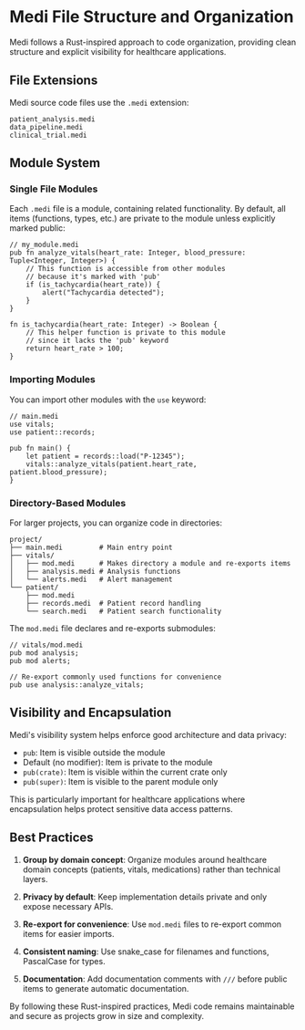 # Medi File Structure and Organization

Medi follows a Rust-inspired approach to code organization, providing clean structure and explicit visibility for healthcare applications.

## File Extensions

Medi source code files use the `.medi` extension:

```
patient_analysis.medi
data_pipeline.medi
clinical_trial.medi
```

## Module System

### Single File Modules

Each `.medi` file is a module, containing related functionality. By default, all items (functions, types, etc.) are private to the module unless explicitly marked public:

```medi
// my_module.medi
pub fn analyze_vitals(heart_rate: Integer, blood_pressure: Tuple<Integer, Integer>) {
    // This function is accessible from other modules
    // because it's marked with 'pub'
    if (is_tachycardia(heart_rate)) {
        alert("Tachycardia detected");
    }
}

fn is_tachycardia(heart_rate: Integer) -> Boolean {
    // This helper function is private to this module
    // since it lacks the 'pub' keyword
    return heart_rate > 100;
}
```

### Importing Modules

You can import other modules with the `use` keyword:

```medi
// main.medi
use vitals;
use patient::records;

pub fn main() {
    let patient = records::load("P-12345");
    vitals::analyze_vitals(patient.heart_rate, patient.blood_pressure);
}
```

### Directory-Based Modules

For larger projects, you can organize code in directories:

```
project/
├── main.medi         # Main entry point
├── vitals/
│   ├── mod.medi      # Makes directory a module and re-exports items
│   ├── analysis.medi # Analysis functions
│   └── alerts.medi   # Alert management
└── patient/
    ├── mod.medi
    ├── records.medi  # Patient record handling
    └── search.medi   # Patient search functionality
```

The `mod.medi` file declares and re-exports submodules:

```medi
// vitals/mod.medi
pub mod analysis;
pub mod alerts;

// Re-export commonly used functions for convenience
pub use analysis::analyze_vitals;
```

## Visibility and Encapsulation

Medi's visibility system helps enforce good architecture and data privacy:

- `pub`: Item is visible outside the module
- Default (no modifier): Item is private to the module
- `pub(crate)`: Item is visible within the current crate only
- `pub(super)`: Item is visible to the parent module only

This is particularly important for healthcare applications where encapsulation helps protect sensitive data access patterns.

## Best Practices

1. **Group by domain concept**: Organize modules around healthcare domain concepts (patients, vitals, medications) rather than technical layers.

2. **Privacy by default**: Keep implementation details private and only expose necessary APIs.

3. **Re-export for convenience**: Use `mod.medi` files to re-export common items for easier imports.

4. **Consistent naming**: Use snake_case for filenames and functions, PascalCase for types.

5. **Documentation**: Add documentation comments with `///` before public items to generate automatic documentation.

By following these Rust-inspired practices, Medi code remains maintainable and secure as projects grow in size and complexity.
